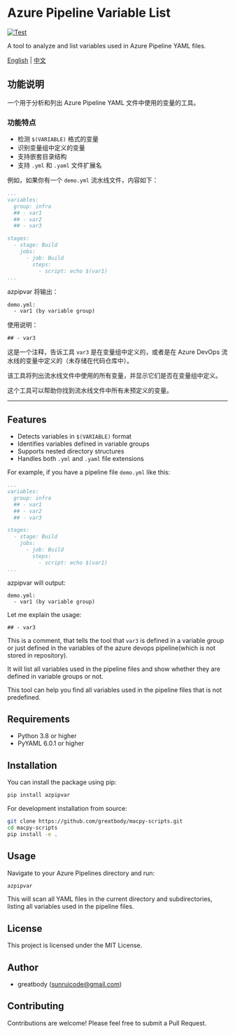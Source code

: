# Azure Pipeline Variable List

[![Test](https://github.com/greatbody/macpy-scripts/actions/workflows/azpipvar-test.yml/badge.svg)](https://github.com/greatbody/macpy-scripts/actions/workflows/azpipvar-test.yml)

A tool to analyze and list variables used in Azure Pipeline YAML files.

[English](#features) | [中文](#功能说明)

## 功能说明

一个用于分析和列出 Azure Pipeline YAML 文件中使用的变量的工具。

### 功能特点

- 检测 `$(VARIABLE)` 格式的变量
- 识别变量组中定义的变量
- 支持嵌套目录结构
- 支持 `.yml` 和 `.yaml` 文件扩展名

例如，如果你有一个 `demo.yml` 流水线文件，内容如下：

```yaml
...
variables:
  group: infra
  ## - var1
  ## - var2
  ## - var3

stages:
  - stage: Build
    jobs:
      - job: Build
        steps:
          - script: echo $(var1)
...
```

azpipvar 将输出：

```
demo.yml:
  - var1 (by variable group)
```

使用说明：

```
## - var3
```

这是一个注释，告诉工具 `var3` 是在变量组中定义的，或者是在 Azure DevOps 流水线的变量中定义的（未存储在代码仓库中）。

该工具将列出流水线文件中使用的所有变量，并显示它们是否在变量组中定义。

这个工具可以帮助你找到流水线文件中所有未预定义的变量。

---

## Features

- Detects variables in `$(VARIABLE)` format
- Identifies variables defined in variable groups
- Supports nested directory structures
- Handles both `.yml` and `.yaml` file extensions

For example, if you have a pipeline file `demo.yml` like this:

```yaml
...
variables:
  group: infra
  ## - var1
  ## - var2
  ## - var3

stages:
  - stage: Build
    jobs:
      - job: Build
        steps:
          - script: echo $(var1)
...
```

azpipvar will output:

```
demo.yml:
  - var1 (by variable group)
```

Let me explain the usage:

```
## - var3
```

This is a comment, that tells the tool that `var3` is defined in a variable group or just defined in the variables of the azure devops pipeline(which is not stored in repository).

It will list all variables used in the pipeline files and show whether they are defined in variable groups or not.

This tool can help you find all variables used in the pipeline files that is not predefined.

## Requirements

- Python 3.8 or higher
- PyYAML 6.0.1 or higher

## Installation

You can install the package using pip:

```bash
pip install azpipvar
```

For development installation from source:

```bash
git clone https://github.com/greatbody/macpy-scripts.git
cd macpy-scripts
pip install -e .
```

## Usage

Navigate to your Azure Pipelines directory and run:

```bash
azpipvar
```

This will scan all YAML files in the current directory and subdirectories, listing all variables used in the pipeline files.

## License

This project is licensed under the MIT License.

## Author

- greatbody (sunruicode@gmail.com)

## Contributing

Contributions are welcome! Please feel free to submit a Pull Request.